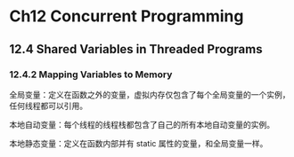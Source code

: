 # Ch12 Concurrent Programming

## 12.4 Shared Variables in Threaded Programs

### 12.4.2 Mapping Variables to Memory

全局变量：定义在函数之外的变量，虚拟内存仅包含了每个全局变量的一个实例，任何线程都可以引用。

本地自动变量：每个线程的线程栈都包含了自己的所有本地自动变量的实例。

本地静态变量：定义在函数内部并有 static 属性的变量，和全局变量一样。